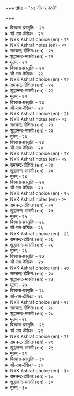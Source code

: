 +++
title = "०३ नीत्तार् पॆरुमै"

+++


<details><summary>विश्वास-प्रस्तुतिः - २१</summary>

ऒऴुक्कत्तु नीत्तार् पॆरुमै विऴुप्पत्तु  
वेण्डुम् पनुवल् तुणिवु।      २१
</details>

<details><summary>श्री-राम-देशिकः - २१</summary>

संन्यासैनां सदाचारशीलानां विदितात्मनाम् ।  
आमनन्ति समे ग्रन्थाः मान्या माहात्म्यमुत्तमम् ॥ २१॥
</details>

<details><summary>NVK Ashraf choice (en) - २१</summary>

००२१
Scriptures ought to exalt with firmness
The greatness of disciplined ascetics. *
(Satguru Subramuniyaswami)
</details>

<details><summary>NVK Ashraf notes (en) - २१</summary>

२१. Compare with couplet २८ for similarity.
</details>

<details><summary>रामचन्द्र-दीक्षितः (en) - २१</summary>

21\. oḻukkattu nīttār perumai viḻuppattu  
vēṇṭum- paṉuval tuṇivu.

21\. The one supreme thing all scriptures affirm is the great renunciation of those who walk in right conduct.  
</details>

<details><summary>शुद्धानन्द-भारती (en) - २१</summary>

1\. ஒழுக்கத்து நீத்தார் பெருமை விழுப்பத்து  
வேண்டும் பனுவல் துணிவு  
No merit can be held so high  
As theirs who sense and self deny.         21  
</details>

<details><summary>मूलम् - २१</summary>

ऒऴुक्कत्तु नीत्तार् पॆरुमै विऴुप्पत्तु  
वेण्डुम् पनुवल् तुणिवु।      २१
</details>

<details><summary>विश्वास-प्रस्तुतिः - २२</summary>

तुऱन्दार् पॆरुमै तुणैक्कूऱिन् वैयत्तु  
इऱन्दारै ऎण्णिक्कॊण् डट्रु।      २२
</details>

<details><summary>श्री-राम-देशिकः - २२</summary>

निराशस्य मुनेः श्रैष्ठयगणनं ''जीवयकोटयः ।  
कति जाता मृताश्चे''ति गणनेन समं भवेत् ॥ २२॥
</details>

<details><summary>NVK Ashraf choice (en) - २२</summary>

००२२
To recount an ascetic's greatness
Is to count the world's dead. *
(P.S. Sundaram)
</details>

<details><summary>रामचन्द्र-दीक्षितः (en) - २२</summary>

22\. tuṟantār perumai tuṇaik kūṟiṉ, vaiyattu  
iṟantārai eṇṇikkoṇṭaṟṟu.

22\. To measure the greatness of one who has renounced is like reckoning the number of the dead in this world.  
</details>

<details><summary>शुद्धानन्द-भारती (en) - २२</summary>

2\. துறந்தார் பெருமை துணைக்கூறின் வையத்து  
இறந்தாரை எண்ணிக்கொண் டற்று  
To con ascetic glory here  
Is to count the dead upon the sphere.         22  
</details>

<details><summary>मूलम् - २२</summary>

तुऱन्दार् पॆरुमै तुणैक्कूऱिन् वैयत्तु  
इऱन्दारै ऎण्णिक्कॊण् डट्रु।      २२
</details>

<details><summary>विश्वास-प्रस्तुतिः - २३</summary>

इरुमै वगैदॆरिन्दु ईण्डुअऱम् पूण्डार्  
पॆरुमै पिऱङ्गिट्रु उलगु।      २३
</details>

<details><summary>श्री-राम-देशिकः - २३</summary>

विज्ञाय मोक्षभवयोः सम्भवं सुखदुःखयोः ।  
संन्यासं भजतां मुक्त्यै प्रभावो बहुमन्यते ॥ २३॥
</details>

<details><summary>NVK Ashraf choice (en) - २३</summary>

००२३
The world shines on the greatness of those who,
Knowing both, choose renunciation. *
(P.S. Sundaram)
</details>

<details><summary>NVK Ashraf notes (en) - २३</summary>

२३. "Both" here refer to the paths of 'householder' and 'ascetic'.
</details>

<details><summary>रामचन्द्र-दीक्षितः (en) - २३</summary>

23\. irumai vakai terintu īṇṭu aṟam pūṇṭār  
perumai piṟaṅkiṟṟu, ulaku.

23\. The greatest thing on earth is the renunciation of those who understand birth and liberation.  
</details>

<details><summary>शुद्धानन्द-भारती (en) - २३</summary>

3\. இருமை வகைதெரிந்து ஈண்டுஅறம் பூண்டார்  
பெருமை பிறங்கிற்று உலகு  
No lustre can with theirs compare  
Who know the right and virtue wear.         23  
</details>

<details><summary>मूलम् - २३</summary>

इरुमै वगैदॆरिन्दु ईण्डुअऱम् पूण्डार्  
पॆरुमै पिऱङ्गिट्रु उलगु।      २३
</details>

<details><summary>विश्वास-प्रस्तुतिः - २४</summary>

उरनॆन्नुम् तोट्टियान् ओरैन्दुम् काप्पान्  
वरनॆन्नुम् वैप्पिऱ्कोर् वित्तु।      २४
</details>

<details><summary>श्री-राम-देशिकः - २४</summary>

धैर्याङ्कुशेन् संयम्य गजान् पञ्चेन्द्रियात्मकान् ।  
यः पालयत्ययं मोक्षफलकृद्वीजवद्भवेत् ॥ २४॥
</details>

<details><summary>NVK Ashraf choice (en) - २४</summary>

००२४
The restraint of senses five by the ankush of firmness
Is the seed for the bliss of heaven.
(N.V.K. Ashraf)
</details>

<details><summary>NVK Ashraf notes (en) - २४</summary>

२४. The word "तोट्टि" here mean a "hook", implying the prod or ankush employed by mahouts to restrain elephants.
</details>

<details><summary>रामचन्द्र-दीक्षितः (en) - २४</summary>

24\. uraṉ eṉṉum tōṭṭiyāṉ, ōr aintum kāppāṉ  
varaṉ eṉṉum vaippiṟku ōr vittu.

24\. He who with firmness bridles the five senses is (himself) the seed of the eternal bliss.  
Verily he is the seed of the immortals who with firmness bridles the five senses.  
</details>

<details><summary>शुद्धानन्द-भारती (en) - २४</summary>

4\. உரனென்னும் தோட்டியான் ஓரைந்தும் காப்பான்  
வரன்என்னும் வைப்பிற்கோர் வித்து  
With hook of firmness to restrain  
The senses five, is heaven to gain.         24  
</details>

<details><summary>मूलम् - २४</summary>

उरनॆन्नुम् तोट्टियान् ओरैन्दुम् काप्पान्  
वरनॆन्नुम् वैप्पिऱ्कोर् वित्तु।      २४
</details>

<details><summary>विश्वास-प्रस्तुतिः - २५</summary>

ऐन्दवित्तान् आट्रल् अगल्विसुम्बु ळार्गोमान्  
इन्दिरने सालुङ् गरि।      २५
</details>

<details><summary>श्री-राम-देशिकः - २५</summary>

आशापञ्चकमुक्तस्य गीयते शक्तिरुत्तमा ।  
गौतमादात्तशापोऽत्र देवराजो निदर्शनम् ॥ २५॥
</details>

<details><summary>NVK Ashraf choice (en) - २५</summary>

००२५
Even the celestial king Indra will vouch the strength
Of one who rules his senses five. *
(K. Kannan), (P.S. Sundaram)
</details>

<details><summary>NVK Ashraf notes (en) - २५</summary>

२५. S.M. Diaz (२०००), citing Manakkudavar's commentary, says it only refers to the insecurity of Indra had whenever a sage effectively controls his five senses and reached the heights of penance, lest he should ultimately endanger his own position - and so Valluvar used him as the witness to the ascetic's prowess.
</details>

<details><summary>रामचन्द्र-दीक्षितः (en) - २५</summary>

25\. aintu avittāṉ āṟṟal, akal vicumpuḷār kōmāṉ  
intiraṉē cālum, kari.

25\. Indra, the Lord of the skies is himself a witness, to the might of those who have conquered their five senses.  
</details>

<details><summary>शुद्धानन्द-भारती (en) - २५</summary>

5\. ஐந்தவித்தான் ஆற்றல் அகல்விசும்பு ளார்கோமான்  
இந்திரனே சாலுங் கரி  
Indra himself has cause to say  
How great the power ascetics' sway.         25  
</details>

<details><summary>मूलम् - २५</summary>

ऐन्दवित्तान् आट्रल् अगल्विसुम्बु ळार्गोमान्  
इन्दिरने सालुङ् गरि।      २५
</details>

<details><summary>विश्वास-प्रस्तुतिः - २६</summary>

सॆयऱ्करिय सॆय्वार् पॆरियर् सिऱियर्  
सॆयऱ्करिय सॆय्गला तार्।      २६
</details>

<details><summary>श्री-राम-देशिकः - २६</summary>

सर्वेन्द्रियजयाख्यानं कर्मान्यैर्दुष्करं जनैः ।  
ये कुर्वन्त्युत्तमास्ते स्युः अन्येत्वधम मध्यमाः ॥ २६॥
</details>

<details><summary>NVK Ashraf choice (en) - २६</summary>

००२६
Great people take on difficult tasks;
Small people avoid them.
(Norman Cutler)
</details>

<details><summary>रामचन्द्र-दीक्षितः (en) - २६</summary>

26\. ceyaṟku ariya ceyvār periyar; ciṟiyar  
ceyaṟku ariya ceykalātār.

26\. The great achieve the impossible; the little cannot.  
</details>

<details><summary>शुद्धानन्द-भारती (en) - २६</summary>

6\. செயற்கரிய செய்வார் பெரியர் சிறியர்  
செயற்கரிய செய்கலா தார்  
The small the paths of ease pursue  
The great achieve things rare to do.         26  
</details>

<details><summary>मूलम् - २६</summary>

सॆयऱ्करिय सॆय्वार् पॆरियर् सिऱियर्  
सॆयऱ्करिय सॆय्गला तार्।      २६
</details>

<details><summary>विश्वास-प्रस्तुतिः - २७</summary>

सुवैऒळि ऊऱुओसै नाट्रमॆन ऐन्दिन्  
वगैदॆरिवान् कट्टे उलगु।      २७
</details>

<details><summary>श्री-राम-देशिकः - २७</summary>

रूपगान्धरसादीनां तन्मात्राणां विधां भुवि ।  
जानाति यः प्रपञ्चोऽयं वशे तस्य भविष्यति ॥ २७॥
</details>

<details><summary>NVK Ashraf choice (en) - २७</summary>

००२७
This world is his who knows for what these five are:
Taste, sight, touch, sound and smell. *
(P.S. Sundaram)
</details>

<details><summary>रामचन्द्र-दीक्षितः (en) - २७</summary>

27\. cuvai, oḷi, ūṟu, ōcai, nāṟṟam eṉṟu aintiṉ  
vakai terivāṉkaṭṭē-ulaku.

27\. The world falls at the feet of one who has realised the true nature of the taste, sight, touch, sound and smell.  
</details>

<details><summary>शुद्धानन्द-भारती (en) - २७</summary>

7\. சுவைஒளி ஊறுஓசை நாற்றமென்று ஐந்தின்  
வகைதெரிவான் கட்டே உலகு  
They gain the world, who grasp and tell  
Of taste, sight, hearing, touch and smell.         27  
</details>

<details><summary>मूलम् - २७</summary>

सुवैऒळि ऊऱुओसै नाट्रमॆन ऐन्दिन्  
वगैदॆरिवान् कट्टे उलगु।      २७
</details>

<details><summary>विश्वास-प्रस्तुतिः - २८</summary>

निऱैमॊऴि मान्दर् पॆरुमै निलत्तु  
मऱैमॊऴि काट्टि विडुम्।      २८
</details>

<details><summary>श्री-राम-देशिकः - २८</summary>

यतोक्तधर्मनिष्ठानां यतीनां महिमादिकम् ।  
मन्त्रादि सहितैर्वेदवाक्यैरेव निरूप्यते ॥ २८॥
</details>

<details><summary>NVK Ashraf choice (en) - २८</summary>

००२८
The scriptures of the world proclaim
The potent utterance of the great.
(P.S. Sundaram)
</details>

<details><summary>रामचन्द्र-दीक्षितः (en) - २८</summary>

28\. niṟaimoḻi māntar perumai nilattu  
maṟaimoḻi kāṭṭiviṭum.

28\. The greatness of the sages in this world is borne out by their prophetic utterances.  
</details>

<details><summary>शुद्धानन्द-भारती (en) - २८</summary>

8\. நிறைமொழி மாந்தர் பெருமை நிலத்து  
மறைமொழி காட்டி விடும்  
Full-worded men by what they say,  
Their greatness to the world display.         28  
</details>

<details><summary>मूलम् - २८</summary>

निऱैमॊऴि मान्दर् पॆरुमै निलत्तु  
मऱैमॊऴि काट्टि विडुम्।      २८
</details>

<details><summary>विश्वास-प्रस्तुतिः - २९</summary>

कुणमॆन्नुम् कुण्ड्रेऱि निण्ड्रार् वॆगुळि  
कणमेयुम् कात्तल् अरिदु।      २९
</details>

<details><summary>श्री-राम-देशिकः - २९</summary>

गुणपर्वतमारूढाः मुनयः कुपिता यदि ।  
क्षणिकोऽपि स दुर्वारफलःशान्तिप्रसादने ॥ २९॥
</details>

<details><summary>NVK Ashraf choice (en) - २९</summary>

००२९
The wrath of those who have scaled the heights of character
Can't be endured even for a moment. *
(K. Kannan), (J. Narayanaswamy)
</details>

<details><summary>रामचन्द्र-दीक्षितः (en) - २९</summary>

29\. kuṇam eṉṉum kuṉṟu ēṟi niṉṟār vekuḷi  
kaṇam ēyum, kāttal aritu.

29\. It is impossible to resist even for a minute the wrath of those who stand on the hill of virtue’s actions.  
</details>

<details><summary>शुद्धानन्द-भारती (en) - २९</summary>

9\. குணமென்னும் குன்றேறி நின்றார் வெகுளி  
கணமேயுங் காத்தல் அரிது.  
Their wrath, who've climb'd the mount of good,  
Though transient, cannot be withstood.         29  
</details>

<details><summary>मूलम् - २९</summary>

कुणमॆन्नुम् कुण्ड्रेऱि निण्ड्रार् वॆगुळि  
कणमेयुम् कात्तल् अरिदु।      २९
</details>

<details><summary>विश्वास-प्रस्तुतिः - ३०</summary>

अन्दणर् ऎन्बोर् अऱवोर्मऱ्ऱॆव्वुयिर् क्कुम्  
सॆन्दण्मै पूण्डॊऴुग लान्।      ३०
</details>

<details><summary>श्री-राम-देशिकः - ३०</summary>

सर्वभूतदयासान्द्राः ये तु धर्मपरायणाः ।  
त एव ब्राह्मणाः प्रोक्ताः यतयः संशितव्रता ॥ ३०॥
</details>

<details><summary>NVK Ashraf choice (en) - ३०</summary>

००३०
Ascetics are called men of virtue
For they assume the role of mercy for all that live.
(N.V.K. Ashraf)
</details>

<details><summary>रामचन्द्र-दीक्षितः (en) - ३०</summary>

30\. antaṇar eṉpōr aṟavōr-maṟṟu ev uyirkkum  
cen taṇmai pūṇṭu oḻukalāṉ.

30\. They are the Brahmans who are righteous and love all creation.
</details>

<details><summary>शुद्धानन्द-भारती (en) - ३०</summary>

10\. அந்தணர் என்போர் அறவோர்மற் றெவ்வுயிர்க்கும்  
செந்தண்மை பூண்டொழுக லான்  
With gentle mercy towards all,  
The sage fulfils the vitue's call.         30  
</details>

<details><summary>मूलम् - ३०</summary>

अन्दणर् ऎन्बोर् अऱवोर्मऱ्ऱॆव्वुयिर् क्कुम्  
सॆन्दण्मै पूण्डॊऴुग लान्।      ३०
</details>

